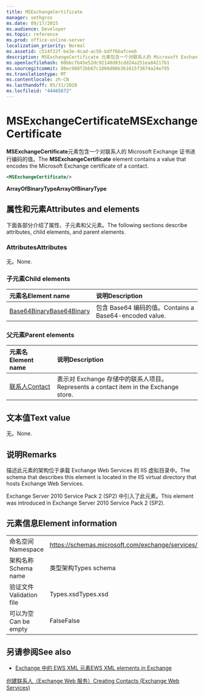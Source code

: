```yaml
---
title: MSExchangeCertificate
manager: sethgros
ms.date: 09/17/2015
ms.audience: Developer
ms.topic: reference
ms.prod: office-online-server
localization_priority: Normal
ms.assetid: c514f22f-be3e-4cad-ac56-bdff6bafcee6
description: MSExchangeCertificate 元素包含一个对联系人的 Microsoft Exchange 证书进行编码的值。
ms.openlocfilehash: 60bbcfb45e52dc92140d03cdd24a251ea84217b1
ms.sourcegitcommit: 88ec988f2bb67c1866d06b361615f3674a24e795
ms.translationtype: MT
ms.contentlocale: zh-CN
ms.lasthandoff: 05/31/2020
ms.locfileid: "44465672"
---
```

# <a name="msexchangecertificate"></a><span data-ttu-id="3c44e-103">MSExchangeCertificate</span><span class="sxs-lookup"><span data-stu-id="3c44e-103">MSExchangeCertificate</span></span>

<span data-ttu-id="3c44e-104">**MSExchangeCertificate**元素包含一个对联系人的 Microsoft Exchange 证书进行编码的值。</span><span class="sxs-lookup"><span data-stu-id="3c44e-104">The **MSExchangeCertificate** element contains a value that encodes the Microsoft Exchange certificate of a contact.</span></span> 
  
```XML
<MSExchangeCertificate/>
```

 <span data-ttu-id="3c44e-105">**ArrayOfBinaryType**</span><span class="sxs-lookup"><span data-stu-id="3c44e-105">**ArrayOfBinaryType**</span></span>
## <a name="attributes-and-elements"></a><span data-ttu-id="3c44e-106">属性和元素</span><span class="sxs-lookup"><span data-stu-id="3c44e-106">Attributes and elements</span></span>

<span data-ttu-id="3c44e-107">下面各部分介绍了属性、子元素和父元素。</span><span class="sxs-lookup"><span data-stu-id="3c44e-107">The following sections describe attributes, child elements, and parent elements.</span></span>
  
### <a name="attributes"></a><span data-ttu-id="3c44e-108">Attributes</span><span class="sxs-lookup"><span data-stu-id="3c44e-108">Attributes</span></span>

<span data-ttu-id="3c44e-109">无。</span><span class="sxs-lookup"><span data-stu-id="3c44e-109">None.</span></span>
  
### <a name="child-elements"></a><span data-ttu-id="3c44e-110">子元素</span><span class="sxs-lookup"><span data-stu-id="3c44e-110">Child elements</span></span>

|<span data-ttu-id="3c44e-111">**元素名**</span><span class="sxs-lookup"><span data-stu-id="3c44e-111">**Element name**</span></span>|<span data-ttu-id="3c44e-112">**说明**</span><span class="sxs-lookup"><span data-stu-id="3c44e-112">**Description**</span></span>|
|:-----|:-----|
|[<span data-ttu-id="3c44e-113">Base64Binary</span><span class="sxs-lookup"><span data-stu-id="3c44e-113">Base64Binary</span></span>](base64binary.md) <br/> |<span data-ttu-id="3c44e-114">包含 Base64 编码的值。</span><span class="sxs-lookup"><span data-stu-id="3c44e-114">Contains a Base64-encoded value.</span></span>  <br/> |
   
### <a name="parent-elements"></a><span data-ttu-id="3c44e-115">父元素</span><span class="sxs-lookup"><span data-stu-id="3c44e-115">Parent elements</span></span>

|<span data-ttu-id="3c44e-116">**元素名**</span><span class="sxs-lookup"><span data-stu-id="3c44e-116">**Element name**</span></span>|<span data-ttu-id="3c44e-117">**说明**</span><span class="sxs-lookup"><span data-stu-id="3c44e-117">**Description**</span></span>|
|:-----|:-----|
|[<span data-ttu-id="3c44e-118">联系人</span><span class="sxs-lookup"><span data-stu-id="3c44e-118">Contact</span></span>](contact.md) <br/> |<span data-ttu-id="3c44e-119">表示对 Exchange 存储中的联系人项目。</span><span class="sxs-lookup"><span data-stu-id="3c44e-119">Represents a contact item in the Exchange store.</span></span>  <br/> |
   
## <a name="text-value"></a><span data-ttu-id="3c44e-120">文本值</span><span class="sxs-lookup"><span data-stu-id="3c44e-120">Text value</span></span>

<span data-ttu-id="3c44e-121">无。</span><span class="sxs-lookup"><span data-stu-id="3c44e-121">None.</span></span>
  
## <a name="remarks"></a><span data-ttu-id="3c44e-122">说明</span><span class="sxs-lookup"><span data-stu-id="3c44e-122">Remarks</span></span>

<span data-ttu-id="3c44e-123">描述此元素的架构位于承载 Exchange Web Services 的 IIS 虚拟目录中。</span><span class="sxs-lookup"><span data-stu-id="3c44e-123">The schema that describes this element is located in the IIS virtual directory that hosts Exchange Web Services.</span></span>
  
<span data-ttu-id="3c44e-124">Exchange Server 2010 Service Pack 2 (SP2) 中引入了此元素。</span><span class="sxs-lookup"><span data-stu-id="3c44e-124">This element was introduced in Exchange Server 2010 Service Pack 2 (SP2).</span></span>
  
## <a name="element-information"></a><span data-ttu-id="3c44e-125">元素信息</span><span class="sxs-lookup"><span data-stu-id="3c44e-125">Element information</span></span>

|||
|:-----|:-----|
|<span data-ttu-id="3c44e-126">命名空间</span><span class="sxs-lookup"><span data-stu-id="3c44e-126">Namespace</span></span>  <br/> |https://schemas.microsoft.com/exchange/services/2006/types  <br/> |
|<span data-ttu-id="3c44e-127">架构名称</span><span class="sxs-lookup"><span data-stu-id="3c44e-127">Schema name</span></span>  <br/> |<span data-ttu-id="3c44e-128">类型架构</span><span class="sxs-lookup"><span data-stu-id="3c44e-128">Types schema</span></span>  <br/> |
|<span data-ttu-id="3c44e-129">验证文件</span><span class="sxs-lookup"><span data-stu-id="3c44e-129">Validation file</span></span>  <br/> |<span data-ttu-id="3c44e-130">Types.xsd</span><span class="sxs-lookup"><span data-stu-id="3c44e-130">Types.xsd</span></span>  <br/> |
|<span data-ttu-id="3c44e-131">可以为空</span><span class="sxs-lookup"><span data-stu-id="3c44e-131">Can be empty</span></span>  <br/> |<span data-ttu-id="3c44e-132">False</span><span class="sxs-lookup"><span data-stu-id="3c44e-132">False</span></span>  <br/> |
   
## <a name="see-also"></a><span data-ttu-id="3c44e-133">另请参阅</span><span class="sxs-lookup"><span data-stu-id="3c44e-133">See also</span></span>



- [<span data-ttu-id="3c44e-134">Exchange 中的 EWS XML 元素</span><span class="sxs-lookup"><span data-stu-id="3c44e-134">EWS XML elements in Exchange</span></span>](ews-xml-elements-in-exchange.md)


[<span data-ttu-id="3c44e-135">创建联系人（Exchange Web 服务）</span><span class="sxs-lookup"><span data-stu-id="3c44e-135">Creating Contacts (Exchange Web Services)</span></span>](https://msdn.microsoft.com/library/4845917e-70d1-481c-bbd7-011ec6571789%28Office.15%29.aspx)

